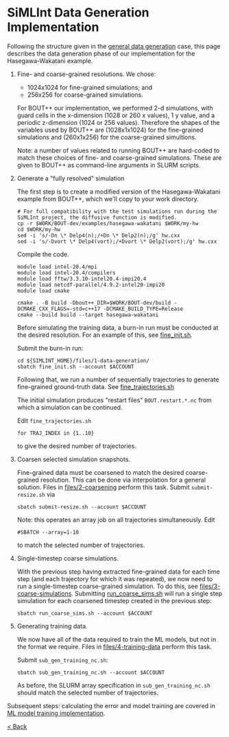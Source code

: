 # SiMLInt Data Generation Implementation

Following the structure given in the [general data generation](ML_training.md) case, this page describes the data generation phase of our implementation for the Hasegawa-Wakatani example.

1. Fine- and coarse-grained resolutions. We chose:

   - 1024x1024 for fine-grained simulations; and
   - 256x256 for coarse-grained simulations.

    For BOUT++ our implementation, we performed 2-d simulations, with guard cells in the x-dimension (1028 or 260 x values), 1 y value, and a periodic z-dimension (1024 or 256 values). Therefore the shapes of the variables used by BOUT++ are (1028x1x1024) for the fine-grained simulations and (260x1x256) for the coarse-grained simultions.

    Note: a number of values related to running BOUT++ are hard-coded to match these choices of fine- and coarse-grained simulations. These are given to BOUT++ as command-line arguments in SLURM scripts.

2. Generate a "fully resolved" simulation

    The first step is to create a modified version of the Hasegawa-Wakatani example from BOUT++, which we'll copy to your work directory.

    ```shell
    # For full compatibility with the test simulations run during the SiMLInt project, the diffusive function is modified.
    cp -r $WORK/BOUT-dev/examples/hasegawa-wakatani $WORK/my-hw
    cd $WORK/my-hw
    sed -i 's/-Dn \* Delp4(n);/+Dn \* Delp2(n);/g' hw.cxx
    sed -i 's/-Dvort \* Delp4(vort);/+Dvort \* Delp2(vort);/g' hw.cxx
    ```

    Compile the code.

    ```shell
    module load intel-20.4/mpi
    module load intel-20.4/compilers
    module load fftw/3.3.10-intel20.4-impi20.4
    module load netcdf-parallel/4.9.2-intel20-impi20
    module load cmake

    cmake . -B build -Dbout++_DIR=$WORK/BOUT-dev/build -DCMAKE_CXX_FLAGS=-std=c++17 -DCMAKE_BUILD_TYPE=Release
    cmake --build build --target hasegawa-wakatani
    ```

    Before simulating the training data, a burn-in run must be conducted at the desired resolution. For an example of this, see [fine_init.sh](https://github.com/EPCCed/SiMLInt/tree/main/files/1-data-generation/fine_init.sh).

    Submit the burn-in run:

    ```shell
    cd ${SIMLINT_HOME}/files/1-data-generation/
    sbatch fine_init.sh --account $ACCOUNT
    ```

    Following that, we run a number of sequentially trajectories to generate fine-grained ground-truth data. See [fine_trajectories.sh](https://github.com/EPCCed/SiMLInt/tree/main/files/1-data-generation/fine_trajectories.sh)

    The initial simulation produces "restart files" `BOUT.restart.*.nc` from which a simulation can be continued.

    Edit `fine_trajectories.sh`

    ```shell
    for TRAJ_INDEX in {1..10}
    ```

    to give the desired number of trajectories.

3. Coarsen selected simulation snapshots.

    Fine-grained data must be coarsened to match the desired coarse-grained resolution. This can be done via interpolation for a general solution. Files in [files/2-coarsening](https://github.com/EPCCed/SiMLInt/tree/main/files/2-coarsening) perform this task. Submit `submit-resize.sh` via

    ```shell
    sbatch submit-resize.sh --account $ACCOUNT
    ```

    Note: this operates an array job on all trajectories simultaneously. Edit

    ```shell
    #SBATCH --array=1-10
    ```

    to match the selected number of trajectories.

4. Single-timestep coarse simulations.

    With the previous step having extracted fine-grained data for each time step (and each trajectory for which it was repeated), we now need to run a single-timestep coarse-grained simulation. To do this, see [files/3-coarse-simulations](../files/3-coarse-simulations/). Submitting [run_coarse_sims.sh](https://github.com/EPCCed/SiMLInt/tree/main/files/3-coarse-simulations/run_coarse_sims.sh) will run a single step simulation for each coarsened timestep created in the previous step:

    ```shell
    sbatch run_coarse_sims.sh --account $ACCOUNT
    ```

5. Generating training data.

    We now have all of the data required to train the ML models, but not in the format we require. Files in [files/4-training-data](../files/4-training-data) perform this task.

    Submit `sub_gen_training_nc.sh`:

    ```shell
    sbatch sub_gen_training_nc.sh --account $ACCOUNT
    ```

    As before, the SLURM array specification in `sub_gen_training_nc.sh` should match the selected number of trajectories.

Subsequent steps: calculating the error and model training are covered in [ML model training implementation](training_implementation.md).

[< Back](./)
